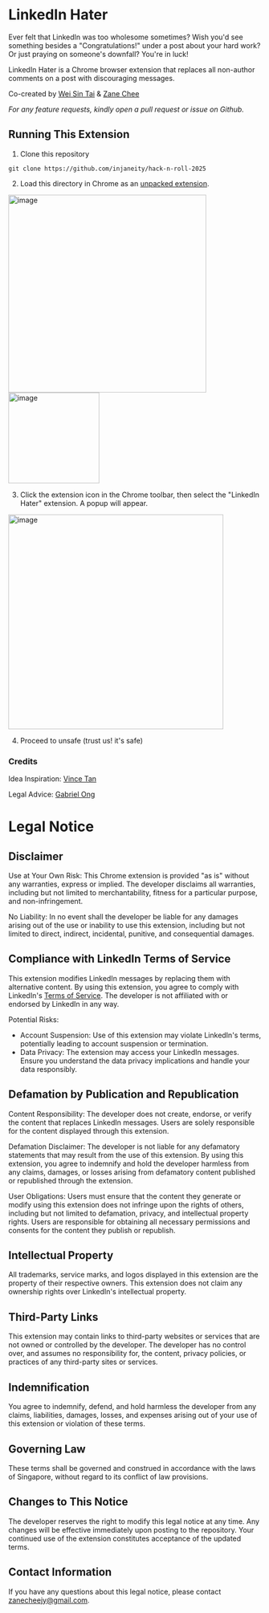 # LinkedIn Hater
Ever felt that LinkedIn was too wholesome sometimes? Wish you'd see something besides a "Congratulations!" under a post about your hard work? Or just praying on someone's downfall? You're in luck! 

LinkedIn Hater is a Chrome browser extension that replaces all non-author comments on a post with discouraging messages.

Co-created by [Wei Sin Tai](https://github.com/weisintai) & [Zane Chee](https://github.com/injaneity)

_For any feature requests, kindly open a pull request or issue on Github._

## Running This Extension

1. Clone this repository

`git clone https://github.com/injaneity/hack-n-roll-2025`

2. Load this directory in Chrome as an [unpacked extension](https://developer.chrome.com/docs/extensions/mv3/getstarted/development-basics/#load-unpacked).

<img width="394" alt="image" src="https://github.com/user-attachments/assets/682dda87-0360-4c05-a2f7-82e6bfd704a3" />

<img width="181" alt="image" src="https://github.com/user-attachments/assets/a9b5961c-2e8a-4afd-94ca-dc42750ac2cf" />

3. Click the extension icon in the Chrome toolbar, then select the "LinkedIn Hater" extension. A popup will appear.
<img width="428" alt="image" src="https://github.com/user-attachments/assets/81c51187-697c-43eb-b031-dda3630769b6" />

4. Proceed to unsafe (trust us! it's safe)

### Credits

Idea Inspiration: [Vince Tan](https://github.com/vincetyy)

Legal Advice: [Gabriel Ong](https://github.com/gongahkia)

# Legal Notice

## Disclaimer

Use at Your Own Risk: This Chrome extension is provided "as is" without any warranties, express or implied. The developer disclaims all warranties, including but not limited to merchantability, fitness for a particular purpose, and non-infringement.

No Liability: In no event shall the developer be liable for any damages arising out of the use or inability to use this extension, including but not limited to direct, indirect, incidental, punitive, and consequential damages.

## Compliance with LinkedIn Terms of Service

This extension modifies LinkedIn messages by replacing them with alternative content. By using this extension, you agree to comply with LinkedIn's [Terms of Service](https://www.linkedin.com/legal/user-agreement). The developer is not affiliated with or endorsed by LinkedIn in any way.

Potential Risks:

- Account Suspension: Use of this extension may violate LinkedIn's terms, potentially leading to account suspension or termination.
- Data Privacy: The extension may access your LinkedIn messages. Ensure you understand the data privacy implications and handle your data responsibly.

## Defamation by Publication and Republication

Content Responsibility: The developer does not create, endorse, or verify the content that replaces LinkedIn messages. Users are solely responsible for the content displayed through this extension.

Defamation Disclaimer: The developer is not liable for any defamatory statements that may result from the use of this extension. By using this extension, you agree to indemnify and hold the developer harmless from any claims, damages, or losses arising from defamatory content published or republished through the extension.

User Obligations: Users must ensure that the content they generate or modify using this extension does not infringe upon the rights of others, including but not limited to defamation, privacy, and intellectual property rights. Users are responsible for obtaining all necessary permissions and consents for the content they publish or republish.

## Intellectual Property

All trademarks, service marks, and logos displayed in this extension are the property of their respective owners. This extension does not claim any ownership rights over LinkedIn's intellectual property.

## Third-Party Links

This extension may contain links to third-party websites or services that are not owned or controlled by the developer. The developer has no control over, and assumes no responsibility for, the content, privacy policies, or practices of any third-party sites or services.

## Indemnification

You agree to indemnify, defend, and hold harmless the developer from any claims, liabilities, damages, losses, and expenses arising out of your use of this extension or violation of these terms.

## Governing Law

These terms shall be governed and construed in accordance with the laws of Singapore, without regard to its conflict of law provisions.

## Changes to This Notice

The developer reserves the right to modify this legal notice at any time. Any changes will be effective immediately upon posting to the repository. Your continued use of the extension constitutes acceptance of the updated terms.

## Contact Information

If you have any questions about this legal notice, please contact zanecheejy@gmail.com.
